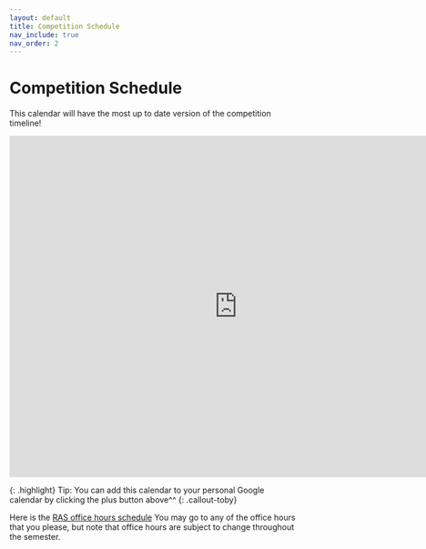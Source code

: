 ```yaml
---
layout: default
title: Competition Schedule
nav_include: true
nav_order: 2
---
```


# Competition Schedule

This calendar will have the most up to date version of the competition timeline!
<iframe src="https://calendar.google.com/calendar/embed?src=1e8b00794a07180514fdc54c5b78dca70637bc1a8a72076e64dc787ebe2a71cb%40group.calendar.google.com&ctz=America%2FChicago" style="border: 0" width="800" height="600" frameborder="0" scrolling="no"></iframe>

{: .highlight}
Tip: You can add this calendar to your personal Google calendar by clicking the plus button above^^
{: .callout-toby}

Here is the [RAS office hours schedule](https://docs.google.com/spreadsheets/d/1MNuk1WAB5ZmVcOo-_wdnVN3yREhI9oH90169OuW2QAc/edit?gid=1317822740#gid=1317822740) You may go to any of the office hours that you please, but note that office hours are subject to change throughout the semester.